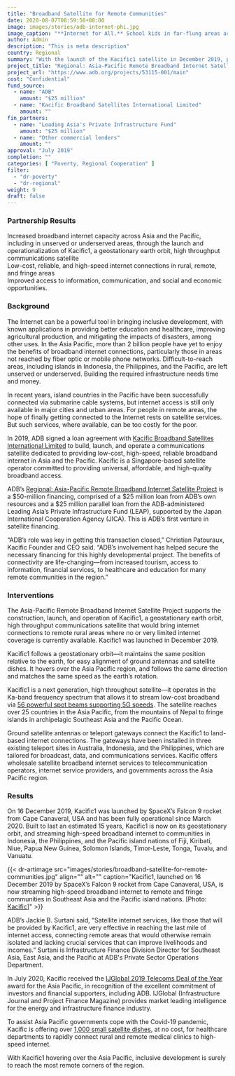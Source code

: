 ```yaml
---
title: "Broadband Satellite for Remote Communities"
date: 2020-08-07T08:59:58+08:00
image: images/stories/adb-internet-phi.jpg
image_caption: "**Internet for All.** School kids in far-flung areas are now able to access the internet through the Kacific1 satellite, built with financing from ADB and its Leading Asia's Private Infrastructure Fund."
author: Admin
description: "This is meta description"
country: Regional
summary: "With the launch of the Kacific1 satellite in December 2019, people in remote areas in Southeast Asia and the Pacific are now able to join the global online community and enjoy the benefits of internet connectivity. The satellite, owned by Singapore-based Kacific Broadband Satellites International Limited, was financed by ADB and its Leading Asia’s Private Infrastructure Fund, among other cofinanciers."
project_title: "Regional: Asia-Pacific Remote Broadband Internet Satellite Project"
project_url: "https://www.adb.org/projects/53115-001/main"
cost: "Confidential"
fund_source: 
  - name: "ADB"
    amount: "$25 million"
  - name: "Kacific Broadband Satellites International Limited"
    amount: ""
fin_partners: 
  - name: "Leading Asia's Private Infrastructure Fund"
    amount: "$25 million"
  - name: "Other commercial lenders"
    amount: ""
approval: "July 2019"
completion: ""
categories: [ "Poverty, Regional Cooperation​" ]
filter:
  - "dr-poverty"
  - "dr-regional"
weight: 9
draft: false
---
```

### Partnership Results

<div class="dr-results row">
  <div class="col-md-4 mb-5"><i class="icon-check-circle"></i> <span>Increased broadband internet capacity across Asia and the Pacific, including in unserved or underserved areas, through the launch and operationalization of Kacific1, a geostationary earth orbit, high throughput communications satellite</span></div>
  <div class="col-md-4 mb-5"><i class="icon-check-circle"></i> <span>Low-cost, reliable, and high-speed internet connections in rural, remote, and fringe areas</span></div>
  <div class="col-md-4 mb-5"><i class="icon-check-circle"></i> <span>Improved access to information, communication, and social and economic opportunities.</span></div>
</div>

### Background

The Internet can be a powerful tool in bringing inclusive development, with known applications in providing better education and healthcare, improving agricultural production, and mitigating the impacts of disasters, among other uses. In the Asia Pacific, more than 2 billion people have yet to enjoy the benefits of broadband internet connections, particularly those in areas not reached by fiber optic or mobile phone networks. Difficult-to-reach areas, including islands in Indonesia, the Philippines, and the Pacific, are left unserved or underserved. Building the required infrastructure needs time and money.

In recent years, island countries in the Pacific have been successfully connected via submarine cable systems, but internet access is still only available in major cities and urban areas. For people in remote areas, the hope of finally getting connected to the Internet rests on satellite services. But such services, where available, can be too costly for the poor.

In 2019, ADB signed a loan agreement with [Kacific Broadband Satellites International Limited](https://kacific.com/) to build, launch, and operate a communications satellite dedicated to providing low-cost, high-speed, reliable broadband internet in Asia and the Pacific. Kacific is a Singapore-based satellite operator committed to providing universal, affordable, and high-quality broadband access.

ADB’s [Regional: Asia-Pacific Remote Broadband Internet Satellite Project](https://www.adb.org/projects/53115-001/main) is a $50-million financing, comprised of a $25 million loan from ADB’s own resources and a $25 million parallel loan from the ADB-administered Leading Asia’s Private Infrastructure Fund (LEAP), supported by the Japan International Cooperation Agency (JICA). This is ADB’s first venture in satellite financing.

“ADB’s role was key in getting this transaction closed,” Christian Patouraux, Kacific Founder and CEO said. “ADB’s involvement has helped secure the necessary financing for this highly developmental project. The benefits of connectivity are life-changing—from increased tourism, access to information, financial services, to healthcare and education for many remote communities in the region.”

### Interventions

The Asia-Pacific Remote Broadband Internet Satellite Project supports the construction, launch, and operation of Kacific1, a geostationary earth orbit, high throughput communications satellite that would bring internet connections to remote rural areas where no or very limited internet coverage is currently available. Kacific1 was launched in December 2019.

Kacific1 follows a geostationary orbit—it maintains the same position relative to the earth, for easy alignment of ground antennas and satellite dishes. It hovers over the Asia Pacific region, and follows the same direction and matches the same speed as the earth’s rotation.

Kacific1 is a next generation, high throughput satellite—it operates in the Ka-band frequency spectrum that allows it to stream low-cost broadband via [56 powerful spot beams supporting 5G speeds](https://kacific.com/technology#kacific1-satellite). The satellite reaches over 25 countries in the Asia Pacific, from the mountains of Nepal to fringe islands in archipelagic Southeast Asia and the Pacific Ocean.

Ground satellite antennas or teleport gateways connect the Kacific1 to land-based internet connections. The gateways have been installed in three existing teleport sites in Australia, Indonesia, and the Philippines, which are tailored for broadcast, data, and communications services. Kacific offers wholesale satellite broadband internet services to telecommunication operators, internet service providers, and governments across the Asia Pacific region.

### Results

On 16 December 2019, Kacific1 was launched by SpaceX’s Falcon 9 rocket from Cape Canaveral, USA and has been fully operational since March 2020. Built to last an estimated 15 years, Kacific1 is now on its geostationary orbit, and streaming high-speed broadband internet to communities in Indonesia, the Philippines, and the Pacific island nations of Fiji, Kiribati, Niue, Papua New Guinea, Solomon Islands, Timor-Leste, Tonga, Tuvalu, and Vanuatu.

{{< dr-artimage src="images/stories/broadband-satellite-for-remote-communities.jpg" align="" alt="" caption="Kacific1, launched on 16 December 2019 by SpaceX’s Falcon 9 rocket from Cape Canaveral, USA, is now streaming high-speed broadband internet to remote and fringe communities in Southeast Asia and the Pacific island nations. [Photo: [Kacific](https://kacific.com/)]" >}}

ADB’s Jackie B. Surtani said, “Satellite internet services, like those that will be provided by Kacific1, are very effective in reaching the last mile of internet access, connecting remote areas that would otherwise remain isolated and lacking crucial services that can improve livelihoods and incomes.” Surtani is Infrastructure Finance Division Director for Southeast Asia, East Asia, and the Pacific at ADB's Private Sector Operations Department.

In July 2020, Kacific received the [IJGlobal 2019 Telecoms Deal of the Year](https://kacific.com/news/kacific-wins-ijglobal-award-2019-asia-pacific-telecoms-deal-of-the-year/) award for the Asia Pacific, in recognition of the excellent commitment of investors and financial supporters, including ADB. IJGlobal (Infrastructure Journal and Project Finance Magazine) provides market leading intelligence for the energy and infrastructure finance industry.

To assist Asia Pacific governments cope with the Covid-19 pandemic, Kacific is offering over [1,000 small satellite dishes](https://kacific.com/news/satellite-service-to-help-remote-medical-clinics-combat-covid-19-across-asia-pacific/), at no cost, for healthcare departments to rapidly connect rural and remote medical clinics to high-speed internet.

With Kacific1 hovering over the Asia Pacific, inclusive development is surely to reach the most remote corners of the region.